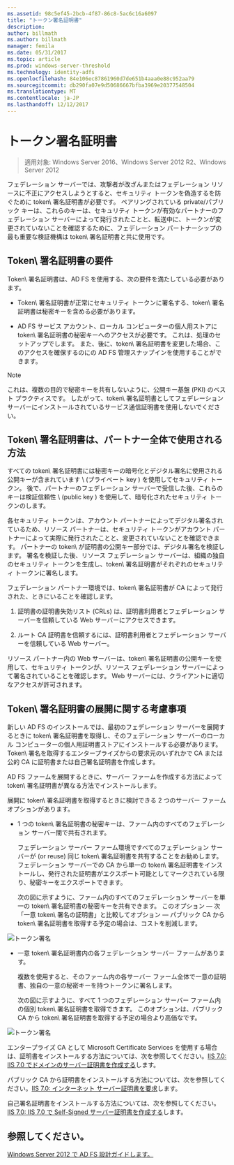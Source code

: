 ```yaml
---
ms.assetid: 98c5ef45-2bcb-4f87-86c8-5ac6c16a6097
title: "トークン署名証明書"
description: 
author: billmath
ms.author: billmath
manager: femila
ms.date: 05/31/2017
ms.topic: article
ms.prod: windows-server-threshold
ms.technology: identity-adfs
ms.openlocfilehash: 84e106ec87861960d7de651b4aaa0e88c952aa79
ms.sourcegitcommit: db290fa07e9d50686667bfba3969e20377548504
ms.translationtype: MT
ms.contentlocale: ja-JP
ms.lasthandoff: 12/12/2017
---
```

# <a name="token-signing-certificates"></a>トークン署名証明書

>適用対象: Windows Server 2016、Windows Server 2012 R2、Windows Server 2012

フェデレーション サーバーでは、攻撃者が改ざんまたはフェデレーション リソースに不正にアクセスしようとすると、セキュリティ トークンを偽造するを防ぐために token\ 署名証明書が必要です。 ペアリングされている private\/パブリック キーは、これらのキーは、セキュリティ トークンが有効なパートナーのフェデレーション サーバーによって発行されたことと、転送中に、トークンが変更されていないことを確認するために、フェデレーション パートナーシップの最も重要な検証機構は token\ 署名証明書と共に使用です。  
  
## <a name="token-signing-certificate-requirements"></a>Token\ 署名証明書の要件  
Token\ 署名証明書は、AD FS を使用する、次の要件を満たしている必要があります。  
  
-   Token\ 署名証明書が正常にセキュリティ トークンに署名する、token\ 署名証明書は秘密キーを含める必要があります。  
  
-   AD FS サービス アカウント、ローカル コンピューターの個人用ストアに token\ 署名証明書の秘密キーへのアクセスが必要です。 これは、処理のセットアップでします。 また、後に、token\ 署名証明書を変更した場合、このアクセスを確保するのにの AD FS 管理スナップインを使用することができます。  
  
> [!NOTE]  
> これは、複数の目的で秘密キーを共有しないように、公開キー基盤 \(PKI\) のベスト プラクティスです。 したがって、token\ 署名証明書としてフェデレーション サーバーにインストールされているサービス通信証明書を使用しないでください。  
  
## <a name="how-token-signing-certificates-are-used-across-partners"></a>Token\ 署名証明書は、パートナー全体で使用される方法  
すべての token\ 署名証明書には秘密キーの暗号化とデジタル署名に使用される公開キーが含まれています \ (プライベート key \) を使用してセキュリティ トークン。 後で、パートナーのフェデレーション サーバーで受信した後、これらのキーは検証信頼性 \ (public key \) を使用して、暗号化されたセキュリティ トークンのします。  
  
各セキュリティ トークンは、アカウント パートナーによってデジタル署名されているため、リソース パートナーは、セキュリティ トークンがアカウント パートナーによって実際に発行されたことと、変更されていないことを確認できます。 パートナーの token\ が証明書の公開キー部分では、デジタル署名を検証します。 署名を検証した後、リソース フェデレーション サーバーは、組織の独自のセキュリティ トークンを生成し、token\ 署名証明書がそれぞれのセキュリティ トークンに署名します。  
  
フェデレーション パートナー環境では、token\ 署名証明書が CA によって発行された、ときにいることを確認します。  
  
1.  証明書の証明書失効リスト \(CRLs\) は、証明書利用者とフェデレーション サーバーを信頼している Web サーバーにアクセスできます。  
  
2.  ルート CA 証明書を信頼するには、証明書利用者とフェデレーション サーバーを信頼している Web サーバー。  
  
リソース パートナー内の Web サーバーは、token\ 署名証明書の公開キーを使用して、セキュリティ トークンが、リソース フェデレーション サーバーによって署名されていることを確認します。 Web サーバーには、クライアントに適切なアクセスが許可されます。  
  
## <a name="deployment-considerations-for-token-signing-certificates"></a>Token\ 署名証明書の展開に関する考慮事項  
新しい AD FS のインストールでは、最初のフェデレーション サーバーを展開するときに token\ 署名証明書を取得し、そのフェデレーション サーバーのローカル コンピューターの個人用証明書ストアにインストールする必要があります。 Token\ 署名を取得するエンタープライズからの要求元のいずれかで CA または公的 CA に証明書または自己署名証明書を作成します。  
  
AD FS ファームを展開するときに、サーバー ファームを作成する方法によって token\ 署名証明書が異なる方法でインストールします。  
  
展開に token\ 署名証明書を取得するときに検討できる 2 つのサーバー ファーム オプションがあります。  
  
-   1 つの token\ 署名証明書の秘密キーは、ファーム内のすべてのフェデレーション サーバー間で共有されます。  
  
    フェデレーション サーバー ファーム環境ですべてのフェデレーション サーバーが \(or reuse\) 同じ token\ 署名証明書を共有することをお勧めします。 フェデレーション サーバーでの CA から単一の token\ 署名証明書をインストールし、発行された証明書がエクスポート可能としてマークされている限り、秘密キーをエクスポートできます。  
  
    次の図に示すように、ファーム内のすべてのフェデレーション サーバーを単一の token\ 署名証明書の秘密キーを共有できます。 このオプション — 次「一意 token\ 署名の証明書」と比較してオプション — パブリック CA から token\ 署名証明書を取得する予定の場合は、コストを削減します。  
  
![トークン署名](media/adfs2_fedserver_certstory_3.gif)  
  
-   一意 token\ 署名証明書内の各フェデレーション サーバー ファームがあります。  
  
    複数を使用すると、そのファーム内の各サーバー ファーム全体で一意の証明書、独自の一意の秘密キーを持つトークンに署名します。  
  
    次の図に示すように、すべて 1 つのフェデレーション サーバー ファーム内の個別 token\ 署名証明書を取得できます。 このオプションは、パブリック CA から token\ 署名証明書を取得する予定の場合より高価なです。  
  
![トークン署名](media/adfs2_fedserver_certstory_4.gif)  
  
エンタープライズ CA として Microsoft Certificate Services を使用する場合は、証明書をインストールする方法については、次を参照してください。[IIS 7.0: IIS 7.0 でドメインのサーバー証明書を作成する](https://go.microsoft.com/fwlink/?LinkId=108548)します。  
  
パブリック CA から証明書をインストールする方法については、次を参照してください。[IIS 7.0: インターネット サーバー証明書を要求](https://go.microsoft.com/fwlink/?LinkId=108549)します。  
  
自己署名証明書をインストールする方法については、次を参照してください。[IIS 7.0: IIS 7.0 で Self\-Signed サーバー証明書を作成する](https://go.microsoft.com/fwlink/?LinkID=108271)します。  
  
## <a name="see-also"></a>参照してください。
[Windows Server 2012 で AD FS 設計ガイドします。](AD-FS-Design-Guide-in-Windows-Server-2012.md)
